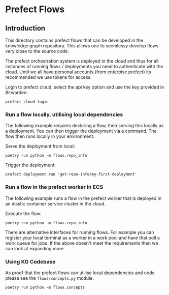 # Prefect Flows

## Introduction

This directory contains prefect flows that can be developed in the knowledge graph repository. This allows one to seemlessy develop flows very close to the source code.

The prefect orchestration system is deployed in the cloud and thus for all instances of running flows / deployments you need to authenticate with the cloud. Until we all have personal accounts (from enterpise prefect) its recommended we use tokens for access. 

Login to prefect cloud, select the api key option and use the key provided in Bitwarden:
```shell
prefect cloud login 
```

### Run a flow locally, utilising local dependencies

The following example requires declaring a flow, then serving this locally as a deployment. You can then trigger the deployment via a command. The flow then runs locally in your environment.

Serve the deployment from local:
```shell
poetry run python -m flows.repo_info
```

Trigger the deployment:
```shell
prefect deployment run 'get-repo-info/my-first-deployment'
```

### Run a flow in the prefect worker in ECS

The following example runs a flow in the prefect worker that is deployed in an elastic container service cluster in the cloud.

Execute the flow:
```shell
poetry run python -m flows.repo_info
```

There are alternative interfaces for running flows. For example you can register your local terminal as a worker in a work pool and have that poll a work queue for jobs. If the above doesn't meet the requirements then we can look at expanding more. 


### Using KG Codebase

As proof that the prefect flows can utilise local dependencies and code please see the `flows/concepts.py` module.

```shell 
poetry run python -m flows.concepts
```
